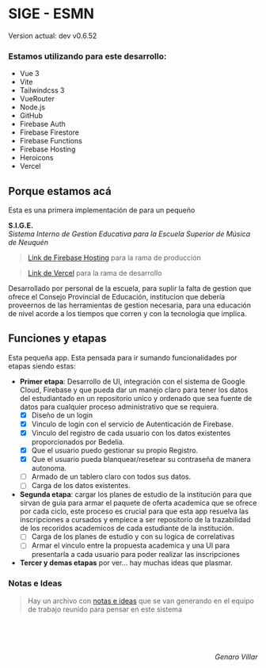﻿# SIGE - ESMN
<!--VERSION-->
Version actual: dev v0.6.52
<!--/VERSION-->

### Estamos utilizando para este desarrollo: 
- Vue 3
- Vite
- Tailwindcss 3
- VueRouter
- Node.js
- GitHub
- Firebase Auth
- Firebase Firestore
- Firebase Functions
- Firebase Hosting
- Heroicons
- Vercel

## Porque estamos acá
Esta es una primera implementación de para un pequeño

**S.I.G.E.**  
_Sistema Interno de Gestion Educativa para la Escuela Superior de Música de Neuquén_ 

> [Link de Firebase Hosting](https://prueba1-esmn.web.app) para la rama de producción

> [Link de Vercel](https://sige-esmn.vercel.app) para la rama de desarrollo 

Desarrollado por personal de la escuela, para suplir la falta de gestion que ofrece el Consejo Provincial de Educación, institucion que debería proveernos de las herramientas de gestion necesaria, para una educación de nivel acorde a los tiempos que corren y con la tecnologia que implica.

## Funciones y etapas
Esta pequeña app. Esta pensada para ir sumando funcionalidades por etapas siendo estas:
- __Primer etapa__: Desarrollo de UI, integración con el sistema de Google Cloud, Firebase y que pueda dar un manejo claro para tener los datos del estudiantado en un repositorio unico y ordenado que sea fuente de datos para cualquier proceso administrativo que se requiera.
    - [x] Diseño de un login
    - [x] Vinculo de login con el servicio de Autenticación de Firebase.
    - [x] Vinculo del registro de cada usuario con los datos existentes proporcionados por Bedelia.
    - [x] Que el usuario puedo gestionar su propio Registro.
    - [x] Que el usuario pueda blanquear/resetear su contraseña de manera autonoma.
    - [ ] Armado de un tablero claro con todos sus datos.
    - [ ] Carga de los datos existentes.
- __Segunda etapa__: cargar los planes de estudio de la institución para que sirvan de guia para armar el paquete de oferta academica que se ofrece por cada ciclo, este proceso es crucial para que esta app resuelva las inscripciones a cursados y empiece a ser repositorio de la trazabilidad de los recoridos academicos de cada estudiante de la institución.
    - [ ] Carga de los planes de estudio y con su logica de correlativas
    - [ ] Armar el vinculo entre la propuesta academica y una UI para presentarla a cada usuario para poder realizar las inscripciones
- __Tercer y demas etapas__ por ver... hay muchas ideas que plasmar.

### Notas e Ideas
> Hay un archivo con [notas e ideas](NOTAS.md) que se van generando en el equipo de trabajo reunido para pensar en este sistema 

<br><br><br><p align="right"> <i>Genaro Villar   </i></p>
























